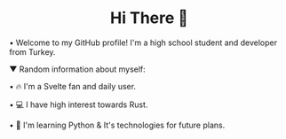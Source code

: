 <h1 align="center">Hi There 👋</h1>

• Welcome to my GitHub profile! I'm a high school student and developer from Turkey.

▼ Random information about myself:

 • 🔥 I'm a Svelte fan and daily user.

 • 💻 I have high interest towards Rust.

 • 📖 I'm learning Python & It's technologies for future plans.
